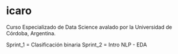 # icaro
 
Curso Especializado de Data Science avalado por la Universidad de Córdoba, Argentina.

Sprint_1 = Clasificación binaria
Sprint_2 = Intro NLP - EDA

